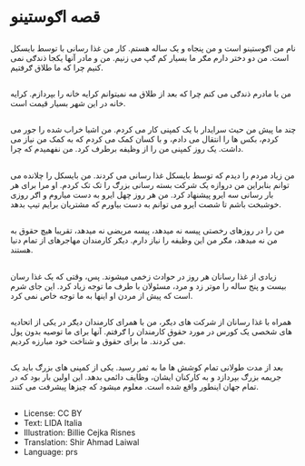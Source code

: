 # قصه اګوستينو

##
نام من اګوستينو است و من پنجاه و يک ساله هستم. کار من غذا رسانی با توسط بایسکل است. من دو دختر دارم مګر ما بسيار کم ګپ می زنیم. من و مادر آنها یکجا ذندګی نمی کنيم چرا که ما طلاق ګرفتيم.

##
من با مادرم ذندګی می کنم چرا که بعد از طلاق مه نمیتوانم کرایه خانه را بپردازم. کرايه خانه در اين شهر بسيار قيمت است.

##
چند ما پيش من حیث سرايدار با يک کمپنی کار می کردم. من اشيا خراب شده را جور می کردم، بکس ها را انتقال می دادم، و با کسان کمک می کردم که به کمک من نياز می داشت. یک روز کمپنی من را از وظیفه برطرف کرد. من نفهمیدم که چرا.

##
من زياد مردم را ديدم که توسط بايسکل غذا رسانی می کردند. من بايسکل را چلانده می توانم بنابراین من دروازه يک‌ شرکت بسته رسانی بزرګ را تک تک کردم. او مرا برای هر بار رسانی سه ايرو پیشنهاد کرد. من هر روز چهل ايرو به دست مياروم و اګر روزی خوشبخت باشم تا شصت ايرو می توانم به‌ دست بياورم که مشتريان برايم تيپ بدهد.

##
من را در روزهای رخصتی پيسه نه میدهد، پیسه مریضی نه میدهد، تقریبا هیچ حقوق به من نه میدهد، مګر من این وظیفه را نياز دارم. ديګر کارمندان مهاجرهای از تمام دنيا هستند.

##
زيادی از غذا رسانان هر روز در حوادث زخمی ميشوند. پس، وقتی که يک غذا رسان بيست و پنج ساله را موتر زد و مرد، مسئولان با طرف ما توجه زياد کرد. اين جای شرم است که پيش از مردن او اينها به ما توجه خاص نمی کرد.

##
همراه با غذا رسانان از شرکت های دیګر، من با همرای کارمندان دیګر در یکی از اتحاديه های شخصی یک کورس در مورد حقوق کارمندان را ګرفتم. آنها برای ما توصيه بدون پول می کردند. ما برای حقوق و شناخت خود مبارزه کردیم.

##
بعد از مدت طولانی تمام کوشش ها ما به ثمر رسيد. یکی از کمپنی های بزرګ باید یک جریمه بزرګ بپردازد و به کارکنان ایشان، وظايف دائمی بدهد. اين اولين بار بود که در تمام جهان اینطور واقع شده است. معلوم میشود که چيزها پیشرفت می کنند.

##
* License: CC BY
* Text: LIDA Italia
* Illustration: Billie Cejka Risnes
* Translation: Shir Ahmad Laiwal
* Language: prs
